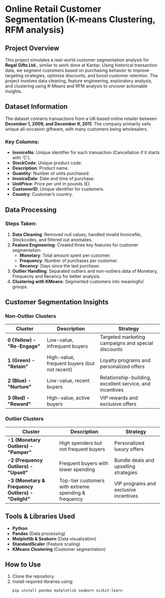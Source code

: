 # Online Retail Customer Segmentation (K-means Clustering, RFM analysis)

## Project Overview
This project simulates a real-world customer segmentation analysis for **Regal Gifts Ltd.**, similar to work done at Kantar. Using historical transaction data, we segment customers based on purchasing behavior to improve targeting strategies, optimize discounts, and boost customer retention. The project involves data cleaning, feature engineering, exploratory analysis, and clustering using K-Means and RFM analysis to uncover actionable insights.


## Dataset Information
The dataset contains transactions from a UK-based online retailer between **December 1, 2009, and December 9, 2011**. The company primarily sells unique all-occasion giftware, with many customers being wholesalers.

### Key Columns:
- **InvoiceNo**: Unique identifier for each transaction (Cancellation if it starts with 'C').
- **StockCode**: Unique product code.
- **Description**: Product name.
- **Quantity**: Number of units purchased.
- **InvoiceDate**: Date and time of purchase.
- **UnitPrice**: Price per unit in pounds (£).
- **CustomerID**: Unique identifier for customers.
- **Country**: Customer’s country.

## Data Processing
### Steps Taken:
1. **Data Cleaning**: Removed null values, handled invalid InvoiceNo, Stockcodes, and filtered out anomalies.
2. **Feature Engineering**: Created three key features for customer segmentation:
   - **Monetary**: Total amount spent per customer.
   - **Frequency**: Number of purchases per customer.
   - **Recency**: Days since the last purchase.
3. **Outlier Handling**: Separated outliers and non-outliers data of Monetary, Frequecny and Recency for better analysis.
4. **Clustering with KMeans**: Segmented customers into meaningful groups.

## Customer Segmentation Insights
### Non-Outlier Clusters

| Cluster | Description  | Strategy |
|---------|-------------|----------|
| **0 (Yellow) - "Re-Engage"** | Low-value, infrequent buyers | Targeted marketing campaigns and special discounts |
| **1 (Green) - "Retain"** | High-value, frequent buyers (but not recent) | Loyalty programs and personalized offers |
| **2 (Blue) - "Nurture"** | Low-value, recent buyers | Relationship-building, excellent service, and incentives |
| **3 (Red) - "Reward"** | High-value, active buyers | VIP rewards and exclusive offers |

### Outlier Clusters

| Cluster | Description | Strategy |
|---------|-------------|----------|
| **-1 (Monetary Outliers) - "Pamper"** | High spenders but not frequent buyers | Personalized luxury offers |
| **-2 (Frequency Outliers) - "Upsell"** | Frequent buyers with lower spending | Bundle deals and upselling strategies |
| **-3 (Monetary & Frequency Outliers) - "Delight"** | Top-tier customers with extreme spending & frequency | VIP programs and exclusive incentives |

## Tools & Libraries Used
- **Python**
- **Pandas** (Data processing)
- **Matplotlib & Seaborn** (Data visualization)
- **StandardScaler** (Feature scaling)
- **KMeans Clustering** (Customer segmentation)

## How to Use
1. Clone the repository.
2. Install required libraries using:
   ```bash
   pip install pandas matplotlib seaborn scikit-learn
